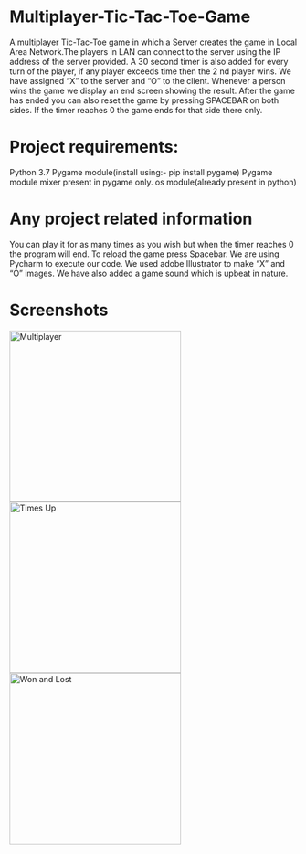 # Multiplayer-Tic-Tac-Toe-Game
A multiplayer Tic-Tac-Toe game in
which a Server creates the game in Local Area
Network.The players in LAN can connect to the server
using the IP address of the server provided. A 30
second timer is also added for every turn of the
player, if any player exceeds time then the 2 nd player
wins.
We have assigned “X” to the server and “O” to the
client. Whenever a person wins the game we display
an end screen showing the result. After the game has
ended you can also reset the game by pressing
SPACEBAR on both sides. If the timer reaches 0 the
game ends for that side there only.

# Project requirements:
Python 3.7
Pygame module(install using:- pip install pygame)
Pygame module mixer present in pygame only.
os module(already present in python)

# Any project related information
You can play it for as many times as you wish but when the timer reaches
0 the program will end.
To reload the game press Spacebar.
We are using Pycharm to execute our code.
We used adobe Illustrator to make “X” and “O” images.
We have also added a game sound which is upbeat in nature.

# Screenshots
<p>

<img width="300" src="https://github.com/AyushYadav29/Multiplayer-Tic-Tac-Toe-Game/tree/main/TicTacToe_Multiplayer/screenshots/multiplayer.jpg" alt="Multiplayer" >
<img width="300" src="https://github.com/AyushYadav29/Multiplayer-Tic-Tac-Toe-Game/tree/main/TicTacToe_Multiplayer/screenshots/timesup.jpg" alt="Times Up" >
<img width="300" src="https://github.com/AyushYadav29/Multiplayer-Tic-Tac-Toe-Game/tree/main/TicTacToe_Multiplayer/screenshots/conclusion.jpg" alt="Won and Lost" >
</p>
